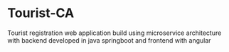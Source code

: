 # Tourist-CA
Tourist registration web application build using microservice architecture with backend developed in java springboot and frontend with angular
